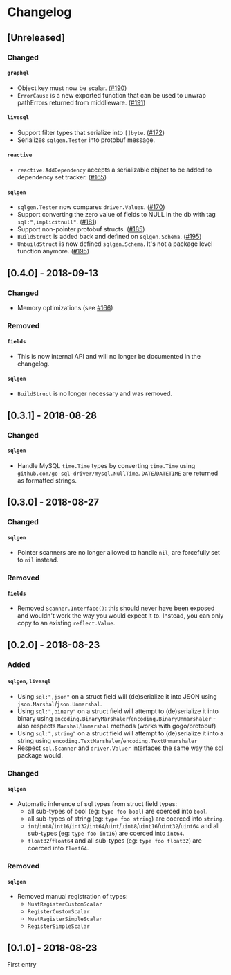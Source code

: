 # Changelog

## [Unreleased]

### Changed

#### `graphql`

- Object key must now be scalar. ([#190](https://github.com/samsarahq/thunder/pull/190))
- `ErrorCause` is a new exported function that can be used to unwrap pathErrors returned from middlleware. ([#191](https://github.com/samsarahq/thunder/pull/191))

#### `livesql`

- Support filter types that serialize into `[]byte`. ([#172](https://github.com/samsarahq/thunder/pull/172))
- Serializes `sqlgen.Tester` into protobuf message.

#### `reactive`

- `reactive.AddDependency` accepts a serializable object to be added to dependency set tracker. ([#165](https://github.com/samsarahq/thunder/pull/165))

#### `sqlgen`

- `sqlgen.Tester` now compares `driver.Value`s. ([#170](https://github.com/samsarahq/thunder/pull/170))
- Support converting the zero value of fields to NULL in the db with tag `sql:",implicitnull"`. ([#181](https://github.com/samsarahq/thunder/pull/181))
- Support non-pointer protobuf structs. ([#185](https://github.com/samsarahq/thunder/pull/185))
- `BuildStruct` is added back and defined on `sqlgen.Schema`. ([#195](https://github.com/samsarahq/thunder/pull/195))
- `UnbuildStruct` is now defined `sqlgen.Schema`. It's not a package level
  function anymore. ([#195](https://github.com/samsarahq/thunder/pull/195))

## [0.4.0] - 2018-09-13

### Changed

- Memory optimizations (see [#166](https://github.com/samsarahq/thunder/pull/166))

### Removed

#### `fields`

- This is now internal API and will no longer be documented in the changelog.

#### `sqlgen`

- `BuildStruct` is no longer necessary and was removed.

## [0.3.1] - 2018-08-28

### Changed

#### `sqlgen`

- Handle MySQL `time.Time` types by converting `time.Time` using
  `github.com/go-sql-driver/mysql.NullTime`. `DATE`/`DATETIME` are returned as
  formatted strings.

## [0.3.0] - 2018-08-27

### Changed

#### `sqlgen`

- Pointer scanners are no longer allowed to handle `nil`, are forcefully set to
  `nil` instead.

### Removed

#### `fields`

- Removed `Scanner.Interface()`: this should never have been exposed and
  wouldn't work the way you would expect it to. Instead, you can only copy to an
  existing `reflect.Value`.


## [0.2.0] - 2018-08-23

### Added

#### `sqlgen`, `livesql`

- Using `sql:",json"` on a struct field will (de)serialize it into JSON
  using `json.Marshal`/`json.Unmarshal`.
- Using `sql:",binary"` on a struct field will attempt to (de)serialize it
  into binary using `encoding.BinaryMarshaler`/`encoding.BinaryUnmarshaler` -
  also respects `Marshal`/`Unmarshal` methods (works with gogo/protobuf)
- Using `sql:",string"` on a struct field will attempt to (de)serialize it
  into a string using `encoding.TextMarshaler`/`encoding.TextUnmarshaler`
- Respect `sql.Scanner` and `driver.Valuer` interfaces the same way the sql
  package would.

### Changed

#### `sqlgen`

- Automatic inference of sql types from struct field types:
  - all sub-types of bool (eg: `type foo bool`) are coerced into `bool`.
  - all sub-types of string (eg: `type foo string`) are coerced into `string`.
  - `int`/`int8`/`int16`/`int32`/`int64`/`uint`/`uint8`/`uint16`/`uint32`/`uint64`
    and all sub-types (eg: `type foo int16`) are coerced into `int64`.
  - `float32`/`float64` and all sub-types (eg: `type foo float32`) are coerced
    into `float64`.

### Removed

#### `sqlgen`

- Removed manual registration of types:
  - `MustRegisterCustomScalar`
  - `RegisterCustomScalar`
  - `MustRegisterSimpleScalar`
  - `RegisterSimpleScalar`

## [0.1.0] - 2018-08-23

First entry
